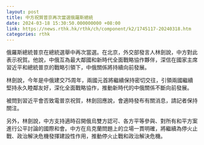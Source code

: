 ```yaml
---
layout: post
title: 中方祝賀普京再次當選俄羅斯總統
date: 2024-03-18 15:30:50.000000000 +08:00
link: https://news.rthk.hk/rthk/ch/component/k2/1745117-20240318.htm
categories: rthk
---
```


俄羅斯總統普京在總統選舉中再次當選。在北京，外交部發言人林劍說，中方對此表示祝賀。他說，中俄互為最大鄰國和新時代全面戰略協作夥伴，深信在國家主席習近平和總統普京的戰略引領下，中俄關係將持續向前發展。  

林劍說，今年是中俄建交75周年，兩國元首將繼續保持密切交往，引領兩國繼續堅持永久睦鄰友好，深化全面戰略協作，推動新時代的中俄關係不斷向前發展。

被問到習近平會否致電普京祝賀，林劍回應說，會適時發布有關消息，請記者保持關注。

另外，林劍說，中方支持適時召開俄烏雙方認可、各方平等參與、對所有和平方案進行公平討論的國際和會。中方在烏克蘭問題上的立場一貫明確，將繼續為停火止戰、政治解決危機發揮建設性作用，推動停火止戰和政治解決危機。
